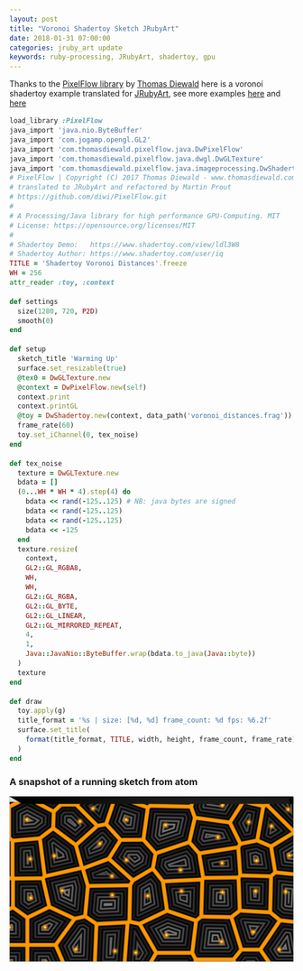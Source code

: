 ```yaml
---
layout: post
title: "Voronoi Shadertoy Sketch JRubyArt"
date: 2018-01-31 07:00:00
categories: jruby_art update
keywords: ruby-processing, JRubyArt, shadertoy, gpu
---
```

Thanks to the [PixelFlow library][pixgit] by [Thomas Diewald][diewald] here is a voronoi shadertoy example translated for [JRubyArt][jruby_art],  see more examples [here][jra] and [here][pro]

```ruby
load_library :PixelFlow
java_import 'java.nio.ByteBuffer'
java_import 'com.jogamp.opengl.GL2'
java_import 'com.thomasdiewald.pixelflow.java.DwPixelFlow'
java_import 'com.thomasdiewald.pixelflow.java.dwgl.DwGLTexture'
java_import 'com.thomasdiewald.pixelflow.java.imageprocessing.DwShadertoy'
# PixelFlow | Copyright (C) 2017 Thomas Diewald - www.thomasdiewald.com
# translated to JRubyArt and refactored by Martin Prout
# https://github.com/diwi/PixelFlow.git
#
# A Processing/Java library for high performance GPU-Computing. MIT
# License: https://opensource.org/licenses/MIT
#
# Shadertoy Demo:   https://www.shadertoy.com/view/ldl3W8
# Shadertoy Author: https://www.shadertoy.com/user/iq
TITLE = 'Shadertoy Voronoi Distances'.freeze
WH = 256
attr_reader :toy, :context

def settings
  size(1280, 720, P2D)
  smooth(0)
end

def setup
  sketch_title 'Warming Up'
  surface.set_resizable(true)
  @tex0 = DwGLTexture.new
  @context = DwPixelFlow.new(self)
  context.print
  context.printGL
  @toy = DwShadertoy.new(context, data_path('voronoi_distances.frag'))
  frame_rate(60)
  toy.set_iChannel(0, tex_noise)
end

def tex_noise
  texture = DwGLTexture.new
  bdata = []
  (0...WH * WH * 4).step(4) do
    bdata << rand(-125..125) # NB: java bytes are signed
    bdata << rand(-125..125)
    bdata << rand(-125..125)
    bdata << -125
  end
  texture.resize(
    context,
    GL2::GL_RGBA8,
    WH,
    WH,
    GL2::GL_RGBA,
    GL2::GL_BYTE,
    GL2::GL_LINEAR,
    GL2::GL_MIRRORED_REPEAT,
    4,
    1,
    Java::JavaNio::ByteBuffer.wrap(bdata.to_java(Java::byte))
  )
  texture
end

def draw
  toy.apply(g)
  title_format = '%s | size: [%d, %d] frame_count: %d fps: %6.2f'
  surface.set_title(
    format(title_format, TITLE, width, height, frame_count, frame_rate)
  )
end


```

### A snapshot of a running sketch from atom

<img src="/assets/voronoi_distance.png" />

[pixgit]:https://github.com/diwi/PixelFlow
[diewald]:http://thomasdiewald.com/blog/
[jruby_art]:https://ruby-processing.github.io/JRubyArt/
[jra]:https://github.com/ruby-processing/JRubyArt-examples/tree/master/external_library/java/PixelFlow
[propane]:https://ruby-processing.github.io/propane/
[pro]:https://github.com/ruby-processing/propane-examples/tree/master/external_library/java/pixel_flow
